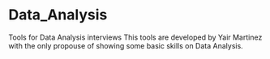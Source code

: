 # Data_Analysis
Tools for Data Analysis interviews
This tools are developed by Yair Martinez with the only propouse of showing some basic skills on Data Analysis.
